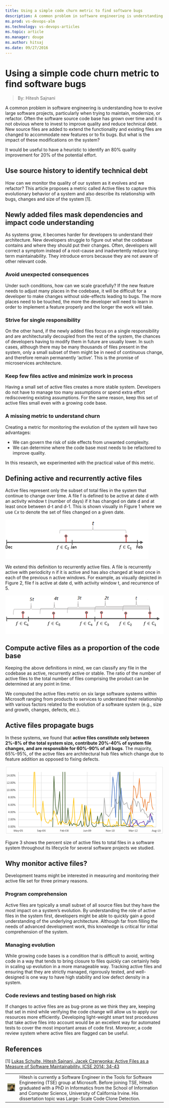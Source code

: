 ```yaml
---
title: Using a simple code churn metric to find software bugs
description: A common problem in software engineering is understanding how to evolve large software projects, particularly when trying to maintain, modernize, or refactor.
ms.prod: vs-devops-alm
ms.technology: vs-devops-articles
ms.topic: article
ms.manager: douge
ms.author: hitsaj
ms.date: 09/27/2016
---
```


# Using a simple code churn metric to find software bugs
> By: Hitesh Sajnani

A common problem in software engineering is understanding how to evolve
large software projects, particularly when trying to maintain,
modernize, or refactor. Often the software source code base has grown
over time and it is not obvious where to invest to improve quality and
reduce technical debt. New source files are added to extend the
functionality and existing files are changed to accommodate new features
or to fix bugs. But what is the impact of these modifications on the
system?

It would be useful to have a heuristic to identify an 80% quality
improvement for 20% of the potential effort.

## Use source history to identify technical debt
How can we monitor the quality of our system as it evolves and we
refactor? This article proposes a metric called Active files to capture
this evolutionary behavior of a system and also describe its
relationship with bugs, changes and size of the system \[1\].

## Newly added files mask dependencies and impact code understanding
As systems grow, it becomes harder for developers to understand their
architecture. New developers struggle to figure out what the codebase
contains and where they should put their changes. Often, developers will
correct a symptom instead of a root-cause and inadvertently reduce
long-term maintainability. They introduce errors because they are not
aware of other relevant code.

### Avoid unexpected consequences
Under such conditions, how can we scale gracefully? If the new feature
needs to adjust many places in the codebase, it will be difficult for a
developer to make changes without side-effects leading to bugs. The more
places need to be touched, the more the developer will need to learn in
order to implement a feature properly and the longer the work will take.

### Strive for single responsibility
On the other hand, if the newly added files focus on a single
responsibility and are architecturally decoupled from the rest of the
system, the chances of developers having to modify them in future are
usually lower. In such cases, although there may be many thousands of
files present in the system, only a small subset of them might be in
need of continuous change, and therefore remain permanently ‘active’.
This is the promise of microservices architecture.

### Keep few files active and minimize work in process
Having a small set of active files creates a more stable system.
Developers do not have to manage too many assumptions or spend extra
effort rediscovering existing assumptions. For the same reason, keep
this set of active files small even with a growing code base.

### A missing metric to understand churn
Creating a metric for monitoring the evolution of the system will have
two advantages:

- We can govern the risk of side effects from unwanted complexity.
- We can determine where the code base most needs to be refactored to improve quality.

In this research, we experimented with the practical value of this
metric.

## Defining active and recurrently active files
Active files represent only the subset of total files in the system that
continue to change over time. A file f is defined to be active at date d
with an activity window t (number of days) if it has changed on date d
and at least once between d-t and d-1. This is shown visually in Figure
1 where we use ℂ*x* to denote the set of files changed on a given date.

![Figure 1: Defining an active file](_img/defining_active_file.png)

We extend this definition to recurrently active files. A file is
recurrently active with periodicity n if it is active and has also
changed at least once in each of the previous n active windows. For
example, as visually depicted in Figure 2, file f is active at date d,
with activity window t, and recurrence of 5.

![Figure 2: Defining a recurrent active file](_img/recurrent_active_file.png)

## Compute active files as a proportion of the code base
Keeping the above definitions in mind, we can classify any file in the
codebase as active, recurrently active or stable. The ratio of the
number of active files to the total number of files comprising the
product can be determined at any point in time.

We computed the active files metric on six large software systems within
Microsoft ranging from products to services to understand their
relationship with various factors related to the evolution of a software
system (e.g., size and growth, changes, defects, etc.).

## Active files propagate bugs
In these systems, we found that **active files constitute only between
2%-8% of the total system size, contribute 20%-40% of system file
changes, and are responsible for 60%-90% of all bugs**. The majority,
65%-95%, of the active files are architectural hub files which change
due to feature addition as opposed to fixing defects.

![Figure 3: Percent monthly active files in relation to all files in the code](_img/monthly_active_files.png)

Figure 3 shows the percent size of active files to total files in a
software system throughout its lifecycle for several software projects
we studied.

## Why monitor active files?
Development teams might be interested in measuring and monitoring their
active file set for three primary reasons.

### Program comprehension
Active files are typically a small subset of all source files but they
have the most impact on a system’s evolution. By understanding the role
of active files in the system first, developers might be able to quickly
gain a good understanding of the underlying architecture. Although far
from filling the needs of advanced development work, this knowledge is
critical for initial comprehension of the system.

### Managing evolution
While growing code bases is a condition that is difficult to avoid,
writing code in a way that tends to bring closure to files quickly can
certainly help in scaling up evolution in a more manageable way.
Tracking active files and ensuring that they are strictly managed,
rigorously tested, and well-designed is one way to have high stability
and low defect density in a system.

### Code reviews and testing based on high risk
If changes to active files are as bug-prone as we think they are,
keeping that set in mind while verifying the code change will allow us
to apply our resources more efficiently. Developing light-weight smart
test procedures that take active files into account would be an
excellent way for automated tests to cover the most important areas of
code first. Moreover, a code review system where active files are
flagged can be useful.

## References
\[1\] [Lukas Schulte, Hitesh Sajnani, Jacek Czerwonka: Active Files as a
Measure of Software Maintainability.
ICSE 2014: 34-43](http://dl.acm.org/citation.cfm?doid=2591062.2591176)

|             |                           |
|-------------|---------------------------|
|![Hitesh Sajnani](_img/Hitesh-Sajnani_avatar_1502749067.jpg)|Hitesh is currently a Software Engineer in the Tools for Software Engineering (TSE) group at Microsoft. Before joining TSE, Hitesh graduated with a PhD in Informatics from the School of Information and Computer Science, University of California Irvine. His dissertation topic was Large-Scale Code Clone Detection.|